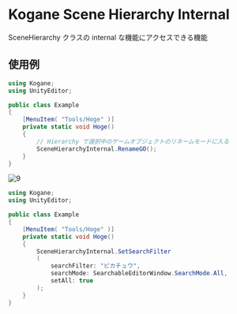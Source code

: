 # Kogane Scene Hierarchy Internal

SceneHierarchy クラスの internal な機能にアクセスできる機能

## 使用例

```cs
using Kogane;
using UnityEditor;

public class Example
{
    [MenuItem( "Tools/Hoge" )]
    private static void Hoge()
    {
        // Hierarchy で選択中のゲームオブジェクトのリネームモードに入る
        SceneHierarchyInternal.RenameGO();
    }
}
```

![9](https://user-images.githubusercontent.com/6134875/87103642-99d25900-c290-11ea-8f34-9a05d13188a7.gif)

```csharp
using Kogane;
using UnityEditor;

public class Example
{
    [MenuItem( "Tools/Hoge" )]
    private static void Hoge()
    {
        SceneHierarchyInternal.SetSearchFilter
        (
            searchFilter: "ピカチュウ",
            searchMode: SearchableEditorWindow.SearchMode.All,
            setAll: true
        );
    }
}
```